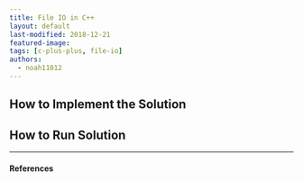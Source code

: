 ```yaml
---
title: File IO in C++
layout: default
last-modified: 2018-12-21
featured-image:
tags: [c-plus-plus, file-io]
authors:
  - noah11012
---
```


## How to Implement the Solution

## How to Run Solution

---

#### References

[^1]: N. Nichols, “File IO in C++,” The Renegade Coder, 29-Oct-2018. [Online]. Available: <https://therenegadecoder.com/code/file-io-in-c-plus-plus/>. [Accessed: 21-Dec-2018].
